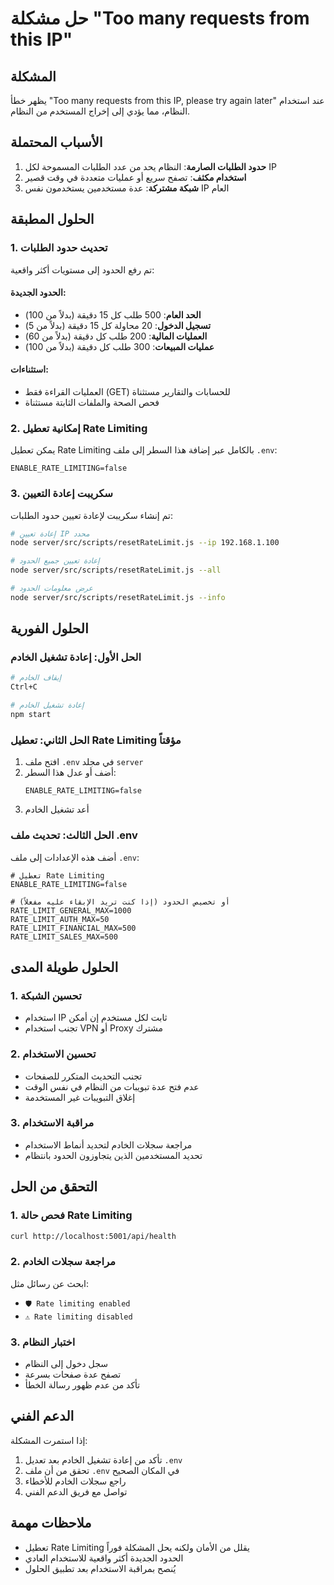# حل مشكلة "Too many requests from this IP"

## المشكلة
يظهر خطأ "Too many requests from this IP, please try again later" عند استخدام النظام، مما يؤدي إلى إخراج المستخدم من النظام.

## الأسباب المحتملة
1. **حدود الطلبات الصارمة**: النظام يحد من عدد الطلبات المسموحة لكل IP
2. **استخدام مكثف**: تصفح سريع أو عمليات متعددة في وقت قصير
3. **شبكة مشتركة**: عدة مستخدمين يستخدمون نفس IP العام

## الحلول المطبقة

### 1. تحديث حدود الطلبات
تم رفع الحدود إلى مستويات أكثر واقعية:

#### الحدود الجديدة:
- **الحد العام**: 500 طلب كل 15 دقيقة (بدلاً من 100)
- **تسجيل الدخول**: 20 محاولة كل 15 دقيقة (بدلاً من 5)
- **العمليات المالية**: 200 طلب كل دقيقة (بدلاً من 60)
- **عمليات المبيعات**: 300 طلب كل دقيقة (بدلاً من 100)

#### استثناءات:
- العمليات القراءة فقط (GET) للحسابات والتقارير مستثناة
- فحص الصحة والملفات الثابتة مستثناة

### 2. إمكانية تعطيل Rate Limiting
يمكن تعطيل Rate Limiting بالكامل عبر إضافة هذا السطر إلى ملف `.env`:
```
ENABLE_RATE_LIMITING=false
```

### 3. سكريبت إعادة التعيين
تم إنشاء سكريبت لإعادة تعيين حدود الطلبات:

```bash
# إعادة تعيين IP محدد
node server/src/scripts/resetRateLimit.js --ip 192.168.1.100

# إعادة تعيين جميع الحدود
node server/src/scripts/resetRateLimit.js --all

# عرض معلومات الحدود
node server/src/scripts/resetRateLimit.js --info
```

## الحلول الفورية

### الحل الأول: إعادة تشغيل الخادم
```bash
# إيقاف الخادم
Ctrl+C

# إعادة تشغيل الخادم
npm start
```

### الحل الثاني: تعطيل Rate Limiting مؤقتاً
1. افتح ملف `.env` في مجلد `server`
2. أضف أو عدل هذا السطر:
   ```
   ENABLE_RATE_LIMITING=false
   ```
3. أعد تشغيل الخادم

### الحل الثالث: تحديث ملف .env
أضف هذه الإعدادات إلى ملف `.env`:
```
# تعطيل Rate Limiting
ENABLE_RATE_LIMITING=false

# أو تخصيص الحدود (إذا كنت تريد الإبقاء عليه مفعلاً)
RATE_LIMIT_GENERAL_MAX=1000
RATE_LIMIT_AUTH_MAX=50
RATE_LIMIT_FINANCIAL_MAX=500
RATE_LIMIT_SALES_MAX=500
```

## الحلول طويلة المدى

### 1. تحسين الشبكة
- استخدام IP ثابت لكل مستخدم إن أمكن
- تجنب استخدام VPN أو Proxy مشترك

### 2. تحسين الاستخدام
- تجنب التحديث المتكرر للصفحات
- عدم فتح عدة تبويبات من النظام في نفس الوقت
- إغلاق التبويبات غير المستخدمة

### 3. مراقبة الاستخدام
- مراجعة سجلات الخادم لتحديد أنماط الاستخدام
- تحديد المستخدمين الذين يتجاوزون الحدود بانتظام

## التحقق من الحل

### 1. فحص حالة Rate Limiting
```bash
curl http://localhost:5001/api/health
```

### 2. مراجعة سجلات الخادم
ابحث عن رسائل مثل:
- `🛡️ Rate limiting enabled`
- `⚠️ Rate limiting disabled`

### 3. اختبار النظام
- سجل دخول إلى النظام
- تصفح عدة صفحات بسرعة
- تأكد من عدم ظهور رسالة الخطأ

## الدعم الفني

إذا استمرت المشكلة:
1. تأكد من إعادة تشغيل الخادم بعد تعديل `.env`
2. تحقق من أن ملف `.env` في المكان الصحيح
3. راجع سجلات الخادم للأخطاء
4. تواصل مع فريق الدعم الفني

## ملاحظات مهمة
- تعطيل Rate Limiting يقلل من الأمان ولكنه يحل المشكلة فوراً
- الحدود الجديدة أكثر واقعية للاستخدام العادي
- يُنصح بمراقبة الاستخدام بعد تطبيق الحلول
